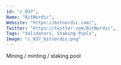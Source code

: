 ```yaml
--- 
id: "c_037", 
Name: "BitNordic", 
Website: "https://bitnordic.com/", 
Twitter: "https://twitter.com/BitNordic", 
Tags: "Validators, Staking Pools", 
Image: "c_037_bitnordic.png" 
--- 
```

<!--lang:en--> 
Mining / minting / staking pool
<!--lang:es--] 
Mining / minting / staking pool
<!--lang:de--] 
Mining / minting / staking pool
<!--lang:fr--] 
Mining / minting / staking pool
<!--lang:pl--] 
Mining / minting / staking pool
<!--lang:pt--] 
Mining / minting / staking pool
[!--lang:*--> 
